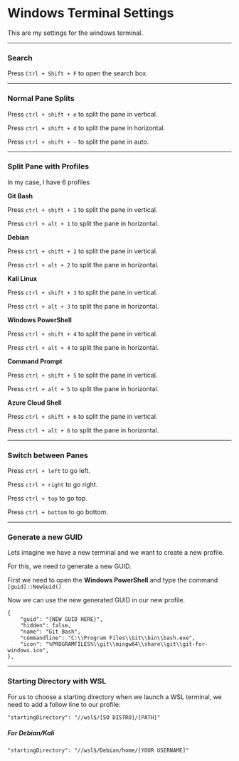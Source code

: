 
# Windows Terminal Settings

This are my settings for the windows terminal.


---
### Search

Press `Ctrl + Shift + F` to open the search box.


---
### Normal Pane Splits

Press `ctrl + shift + e` to split the pane in vertical.

Press `ctrl + shift + d` to split the pane in horizontal.

Press `ctrl + shift + -` to split the pane in auto.


---
### Split Pane with Profiles

In my case, I have 6 profiles


**Git Bash**

Press `ctrl + shift + 1` to split the pane in vertical.

Press `ctrl + alt + 1` to split the pane in horizontal.


**Debian**

Press `ctrl + shift + 2` to split the pane in vertical.

Press `ctrl + alt + 2` to split the pane in horizontal.


**Kali Linux**

Press `ctrl + shift + 3` to split the pane in vertical.

Press `ctrl + alt + 3` to split the pane in horizontal.


**Windows PowerShell**

Press `ctrl + shift + 4` to split the pane in vertical.

Press `ctrl + alt + 4` to split the pane in horizontal.


**Command Prompt**

Press `ctrl + shift + 5` to split the pane in vertical.

Press `ctrl + alt + 5` to split the pane in horizontal.


**Azure Cloud Shell**

Press `ctrl + shift + 6` to split the pane in vertical.

Press `ctrl + alt + 6` to split the pane in horizontal.


---
### Switch between Panes

Press `ctrl + left` to go left.

Press `ctrl + right` to go right.

Press `ctrl + top` to go top.

Press `ctrl + bottom` to go bottom.


---
### Generate a new GUID

Lets imagine we have a new terminal and we want to create a new profile.

For this, we need to generate a new GUID.

First we need to open the **Windows PowerShell** and type the command `[guid]::NewGuid()`

Now we can use the new generated GUID in our new profile.

````
{
	"guid": "{NEW GUID HERE}",
	"hidden": false,
	"name": "Git Bash",
	"commandline": "C:\\Program Files\\Git\\bin\\bash.exe",
	"icon": "%PROGRAMFILES%\\git\\mingw64\\share\\git\\git-for-windows.ico",
},
````


---
### Starting Directory with WSL

For us to choose a starting directory when we launch a WSL terminal, we need to add a follow line to our profile:

`"startingDirectory": "//wsl$/[SO DISTRO]/[PATH]"`

##### For Debian/Kali
````
"startingDirectory": "//wsl$/Debian/home/[YOUR USERNAME]"
````
